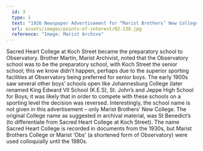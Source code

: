 ```yaml
---
  id: 3
  type: 1
  text: "1926 Newspaper Advertisement for “Marist Brothers’ New College”. "
  url: assets/images/points-of-interest/02.138.jpg
  reference: "Image: Marist Archive"
---
```

Sacred Heart College at Koch Street became the preparatory school to Observatory. Brother Martin, Marist Archivist, noted that the Observatory school was to be the preparatory school, with Koch Street the senior school; this we know didn’t happen, perhaps due to the superior sporting facilities at Observatory being preferred for senior boys. The early 1900s saw several other boys’ schools open like Johannesburg College (later renamed King Edward VII School (K.E.S), St. John’s and Jeppe High School for Boys; it was likely that in order to compete with these schools on a sporting level the decision was reversed. Interestingly, the school name is not given in this advertisement – only Marist Brothers’ New College. The original College name as suggested in archival material, was St Benedict’s (to differentiate from Sacred Heart College at Koch Street). The name Sacred Heart College is recorded in documents from the 1930s, but Marist Brothers College or Marist ‘Obs’ (a shortened form of Observatory) were used colloquially until the 1980s.

    
        